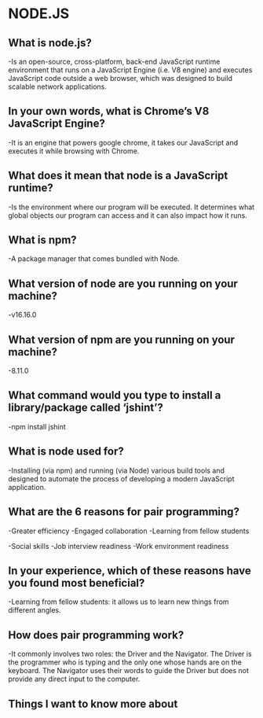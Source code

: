 # **NODE.JS**


## What is node.js?

-Is an open-source, cross-platform, back-end JavaScript runtime environment that runs on a JavaScript Engine (i.e. V8 engine) and executes JavaScript code outside a web browser, which was designed to build scalable network applications.

## In your own words, what is Chrome’s V8 JavaScript Engine?

-It is an engine that powers google chrome, it takes our JavaScript and executes it while browsing with Chrome.

## What does it mean that node is a JavaScript runtime?

-Is the environment where our program will be executed. It determines what global objects our program can access and it can also impact how it runs.

## What is npm?

-A package manager that comes bundled with Node.

## What version of node are you running on your machine?

-v16.16.0

## What version of npm are you running on your machine?

-8.11.0

## What command would you type to install a library/package called ‘jshint’?

-npm install jshint

## What is node used for?

-Installing (via npm) and running (via Node) various build tools and designed to automate the process of developing a modern JavaScript application.

## What are the 6 reasons for pair programming?

-Greater efficiency -Engaged collaboration -Learning from fellow students 

-Social skills -Job interview readiness -Work environment readiness

## In your experience, which of these reasons have you found most beneficial?

-Learning from fellow students: it allows us to learn new things from different angles.

## How does pair programming work?

-It commonly involves two roles: the Driver and the Navigator. The Driver is the programmer who is typing and the only one whose hands are on the keyboard. The Navigator uses their words to guide the Driver but does not provide any direct input to the computer.




## Things I want to know more about